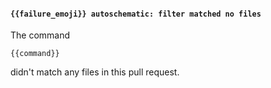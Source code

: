 <!--- [filter_matched_no_files] -->
#### `{{failure_emoji}} autoschematic: filter matched no files`

The command
 
 `{{command}}`

didn't match any files in this pull request.